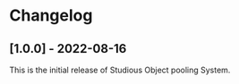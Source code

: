 # Changelog

## [1.0.0] - 2022-08-16

This is the initial release of Studious Object pooling System.

